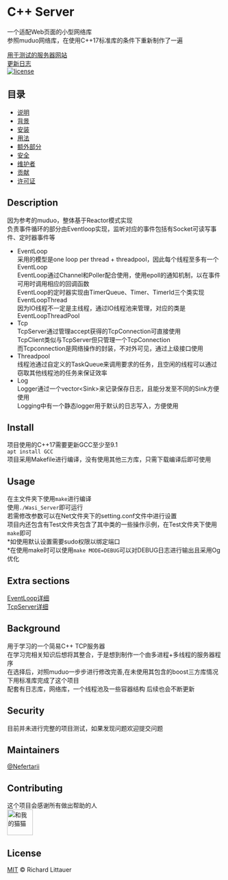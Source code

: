 # C++ Server
一个适配Web页面的小型网络库  
参照muduo网络库，在使用C++17标准库的条件下重新制作了一遍    

[用于测试的服务器网站](http://webwasi.com/)      
[更新日志](https://github.com/Nefertarii/WebServer/blob/master/ChangeLog.md)  
[![license](https://img.shields.io/badge/license-MIT-blue)](LICENSE)

## 目录
- [说明](#description)
- [背景](#background)
- [安装](#install)
- [用法](#usage)
- [额外部分](#extra-sections)
- [安全](#security)
- [维护者](#maintainers)
- [贡献](#contributing)
- [许可证](#license)

## Description  
因为参考的muduo，整体基于Reactor模式实现  
负责事件循环的部分由Eventloop实现，监听对应的事件包括有Socket可读写事件、定时器事件等  
- EventLoop  
采用的模型是one loop per thread + threadpool，因此每个线程至多有一个EventLoop   
EventLoop通过Channel和Poller配合使用，使用epoll的通知机制，以在事件可用时调用相应的回调函数   
EventLoop的定时器实现由TimerQueue、Timer、TimerId三个类实现   
EventLoopThread  
因为IO线程不一定是主线程，通过IO线程池来管理，对应的类是EventLoopThreadPool   
- Tcp   
TcpServer通过管理accept获得的TcpConnection可直接使用   
TcpClient类似与TcpServer但只管理一个TcpConnection   
而Tcpconnection是网络操作的封装，不对外可见，通过上级接口使用  
- Threadpool  
线程池通过自定义的TaskQueue来调用要求的任务，且空闲的线程可以通过窃取其他线程池的任务来保证效率   
- Log  
Logger通过一个vector\<Sink\>来记录保存日志，且能分发至不同的Sink方便使用   
Logging中有一个静态logger用于默认的日志写入，方便使用  
 
## Install  
项目使用的C++17需要更新GCC至少至9.1   
```apt install GCC```   
项目采用Makefile进行编译，没有使用其他三方库，只需下载编译后即可使用     

## Usage  
在主文件夹下使用```make```进行编译   
使用```./Wasi_Server```即可运行  
若需修改参数可以在Net文件夹下的setting.conf文件中进行设置  
项目内还包含有Test文件夹包含了其中类的一些操作示例，在Test文件夹下使用```make```即可   
*如使用默认设置需要sudo权限以绑定端口   
*在使用make时可以使用```make MODE=DEBUG```可以对DEBUG日志进行输出且采用Og优化  

## Extra sections  
[EventLoop详细](https://github.com/Nefertarii/WebServer/blob/master/Base/Poll/eventloop.md)  
[TcpServer详细](https://github.com/Nefertarii/WebServer/blob/master/Net/Tcp/tcpserver.md)  

## Background  
用于学习的一个简易C++ TCP服务器  
在学习完相关知识后想将其整合，于是想到制作一个由多进程+多线程的服务器程序  
在选择后，对照muduo一步步进行修改完善,在未使用其包含的boost三方库情况下用标准库完成了这个项目  
配套有日志库，网络库，一个线程池及一些容器结构 
后续也会不断更新  

## Security  
目前并未进行完整的项目测试，如果发现问题欢迎提交问题   

## Maintainers  
[@Nefertarii](https://github.com/Nefertarii)  

## Contributing  
这个项目会感谢所有做出帮助的人  
<img src="https://avatars.githubusercontent.com/u/47806751?v=4" height="60" width="60" alt="和我的猫猫">
## License  
[MIT](https://github.com/Nefertarii/WebServer/blob/master/LICENSE) © Richard Littauer   
